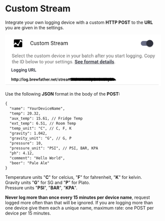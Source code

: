 # Custom Stream

Integrate your own logging device with a custom **HTTP POST** to the **URL** you are given in the settings.

![Enable custom stream in the settings page](../.gitbook/assets/image%20%2844%29.png)

Use the following **JSON** format in the body of the **POST:**

```text
{
  "name": "YourDeviceName",
  "temp": 20.32,
  "aux_temp": 15.61, // Fridge Temp
  "ext_temp": 6.51, // Room Temp
  "temp_unit": "C", // C, F, K
  "gravity": 1.042,
  "gravity_unit": "G", // G, P
  "pressure": 10,
  "pressure_unit": "PSI", // PSI, BAR, KPA
  "ph": 4.12,
  "comment": "Hello World",
  "beer": "Pale Ale"
}
```

Temperature units "**C**" for celcius, "**F**" for fahrenheit, "**K**" for kelvin.  
Gravity units "**G**" for SG and "**P**" for Plato.  
Pressure units "**PSI**", "**BAR**", "**KPA**".

**Never log more than once every 15 minutes per device name**, request logged more often than that will be ignored. If you are logging more than one device give them each a unique name, maximum rate: one POST per device per 15 minutes.

